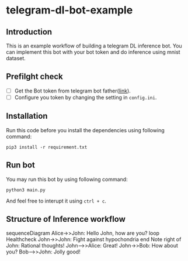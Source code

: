 # telegram-dl-bot-example

## Introduction
This is an example workflow of building a telegram DL inference bot. 
You can implement this bot with your bot token and do inference using mnist dataset.

## Prefilght check

- [ ] Get the Bot token from telegram bot father([link](https://t.me/botfather)).
- [ ] Configure you token by changing the setting in `config.ini`.

## Installation
Run this code before you install the dependencies using following command:
```
pip3 install -r requirement.txt
```

## Run bot
You may run this bot by using following command:
```
python3 main.py
```
And feel free to interupt it using `ctrl + c`.

## Structure of Inference workflow

sequenceDiagram
Alice->>John: Hello John, how are you?
loop Healthcheck
    John->>John: Fight against hypochondria
end
Note right of John: Rational thoughts!
John-->>Alice: Great!
John->>Bob: How about you?
Bob-->>John: Jolly good!
